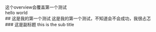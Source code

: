 
<div for="title" value="这个测试题目会覆盖前一个"></div>
<span for="overview">这个overview会覆盖第一个测试</span>
<div for="urlid" value="this-is-test-url" />
<div for="cate" value="测试分类" />
<div for="tags" value="[hello][world]" />
<div for="lang" value="en" />

<div>hello world</div>
## 这是我的第一个测试
这是我的第一个测试，不知道会不会成功，我很忐忑
### 这是副标题
this is the sub title